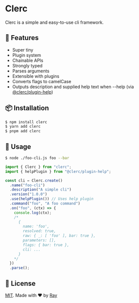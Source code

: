 # Clerc

Clerc is a simple and easy-to-use cli framework.

## 💎 Features
- Super tiny
- Plugin system
- Chainable APIs
- Strongly typed
- Parses arguments
- Extensible with plugins
- Converts flags to camelCase
- Outputs description and supplied help text when --help (via [@clerc/plugin-help](./packages/plugin-help/))

## 📦 Installation

```bash
$ npm install clerc
$ yarn add clerc
$ pnpm add clerc
```

## 🚀 Usage

```bash
$ node ./foo-cli.js foo --bar
```

```js
import { Clerc } from "clerc";
import { helpPlugin } from "@clerc/plugin-help";

const cli = Clerc.create()
  .name("foo-cli")
  .description("A simple cli")
  .version("1.0.0")
  .use(helpPlugin()) // Uses help plugin
  .command("foo", "A foo command")
  .on("foo", (ctx) => {
    console.log(ctx);
    /*
      {
        name: 'foo',
        resolved: true,
        raw: { _: [ 'foo' ], bar: true },
        parameters: [],
        flags: { bar: true },
        cli: ...
      }
    */
  })
  .parse();
```

## 📝 License

[MIT](./LICENSE). Made with ❤️ by [Ray](https://github.com/so1ve)